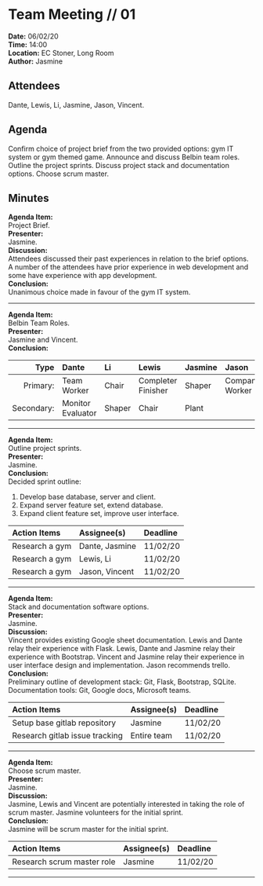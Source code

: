 # Team Meeting // 01
**Date:** 06/02/20\
**Time:** 14:00\
**Location:** EC Stoner, Long Room\
**Author:** Jasmine

## Attendees
Dante, Lewis, Li, Jasmine, Jason, Vincent.

## Agenda
Confirm choice of project brief from the two provided options: gym IT system or gym themed game. Announce and discuss Belbin team roles. Outline the project sprints. Discuss project stack and documentation options. Choose scrum master.

## Minutes
**Agenda Item:**\
Project Brief.\
**Presenter:**\
Jasmine.\
**Discussion:**\
Attendees discussed their past experiences in relation to the brief options. A number of the attendees have prior experience in web development and some have experience with app development.\
**Conclusion:**\
Unanimous choice made in favour of the gym IT system.

---
**Agenda Item:**\
Belbin Team Roles.\
**Presenter:**\
Jasmine and Vincent.\
**Conclusion:** 

|Type|Dante|Li|Lewis|Jasmine|Jason|Vincent|
|-:|:----|:-|:----|:------|:----|:------|
|Primary:|Team Worker|Chair|Completer Finisher|Shaper|Company Worker|Plant|
|Secondary:|Monitor Evaluator|Shaper|Chair|Plant||Company Worker|


---
**Agenda Item:**\
Outline project sprints.\
**Presenter:**\
Jasmine.\
**Conclusion:**\
Decided sprint outline:
1. Develop base database, server and client.
2. Expand server feature set, extend database.
3. Expand client feature set, improve user interface.

|Action Items|Assignee(s)|Deadline|
|:-----------|:----------|:-------|
|Research a gym|Dante, Jasmine|11/02/20|
|Research a gym|Lewis, Li|11/02/20|
|Research a gym|Jason, Vincent|11/02/20|

---
**Agenda Item:**\
Stack and documentation software options.\
**Presenter:**\
Jasmine.\
**Discussion:**\
Vincent provides existing Google sheet documentation. Lewis and Dante relay their experience with Flask. Lewis, Dante and Jasmine relay their experience with Bootstrap. Vincent and Jasmine relay their experience in user interface design and implementation. Jason recommends trello.\
**Conclusion:**\
Preliminary outline of development stack: Git, Flask, Bootstrap, SQLite. Documentation tools: Git, Google docs, Microsoft teams.

|Action Items|Assignee(s)|Deadline|
|:-----------|:----------|:-------|
|Setup base gitlab repository|Jasmine|11/02/20|
|Research gitlab issue tracking|Entire team|11/02/20|

---
**Agenda Item:**\
Choose scrum master.\
**Presenter:**\
Jasmine.\
**Discussion:**\
Jasmine, Lewis and Vincent are potentially interested in taking the role of scrum master. Jasmine volunteers for the initial sprint.\
**Conclusion:**\
Jasmine will be scrum master for the initial sprint.

|Action Items|Assignee(s)|Deadline|
|:-----------|:----------|:-------|
|Research scrum master role|Jasmine|11/02/20|

---